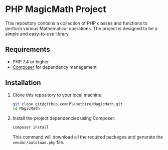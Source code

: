 # PHP MagicMath Project

This repository contains a collection of PHP classes and functions to perform various Mathematical operations. The project is designed to be a simple and easy-to-use library.

## Requirements

- PHP 7.4 or higher
- [Composer](https://getcomposer.org/) for dependency management

## Installation

1. Clone this repository to your local machine:
    ```bash
    git clone git@github.com:Planetbiru/MagicMath.git
    cd MagicMath
    ```

2. Install the project dependencies using Composer:
    ```bash
    composer install
    ```
    This command will download all the required packages and generate the `vendor/autoload.php` file.


